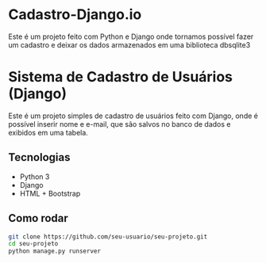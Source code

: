 # Cadastro-Django.io
Este é um projeto feito com Python e Django onde tornamos possível fazer um cadastro e deixar os dados armazenados em uma biblioteca dbsqlite3

# Sistema de Cadastro de Usuários (Django)

Este é um projeto simples de cadastro de usuários feito com Django, onde é possível inserir nome e e-mail, que são salvos no banco de dados e exibidos em uma tabela.

## Tecnologias
- Python 3
- Django
- HTML + Bootstrap

## Como rodar
```bash
git clone https://github.com/seu-usuario/seu-projeto.git
cd seu-projeto
python manage.py runserver
